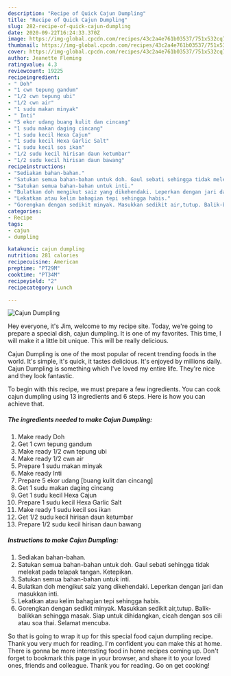 ```yaml
---
description: "Recipe of Quick Cajun Dumpling"
title: "Recipe of Quick Cajun Dumpling"
slug: 282-recipe-of-quick-cajun-dumpling
date: 2020-09-22T16:24:33.370Z
image: https://img-global.cpcdn.com/recipes/43c2a4e761b03537/751x532cq70/cajun-dumpling-resipi-foto-utama.jpg
thumbnail: https://img-global.cpcdn.com/recipes/43c2a4e761b03537/751x532cq70/cajun-dumpling-resipi-foto-utama.jpg
cover: https://img-global.cpcdn.com/recipes/43c2a4e761b03537/751x532cq70/cajun-dumpling-resipi-foto-utama.jpg
author: Jeanette Fleming
ratingvalue: 4.3
reviewcount: 19225
recipeingredient:
- " Doh"
- "1 cwn tepung gandum"
- "1/2 cwn tepung ubi"
- "1/2 cwn air"
- "1 sudu makan minyak"
- " Inti"
- "5 ekor udang buang kulit dan cincang"
- "1 sudu makan daging cincang"
- "1 sudu kecil Hexa Cajun"
- "1 sudu kecil Hexa Garlic Salt"
- "1 sudu kecil sos ikan"
- "1/2 sudu kecil hirisan daun ketumbar"
- "1/2 sudu kecil hirisan daun bawang"
recipeinstructions:
- "Sediakan bahan-bahan."
- "Satukan semua bahan-bahan untuk doh. Gaul sebati sehingga tidak melekat pada telapak tangan. Ketepikan."
- "Satukan semua bahan-bahan untuk inti."
- "Bulatkan doh mengikut saiz yang dikehendaki. Leperkan dengan jari dan masukkan inti."
- "Lekatkan atau kelim bahagian tepi sehingga habis."
- "Gorengkan dengan sedikit minyak. Masukkan sedikit air,tutup. Balik-balikkan sehingga masak. Siap untuk dihidangkan, cicah dengan sos cili atau soa thai. Selamat mencuba."
categories:
- Recipe
tags:
- cajun
- dumpling

katakunci: cajun dumpling 
nutrition: 281 calories
recipecuisine: American
preptime: "PT29M"
cooktime: "PT34M"
recipeyield: "2"
recipecategory: Lunch

---
```



![Cajun Dumpling](https://img-global.cpcdn.com/recipes/43c2a4e761b03537/751x532cq70/cajun-dumpling-resipi-foto-utama.jpg)

Hey everyone, it's Jim, welcome to my recipe site. Today, we're going to prepare a special dish, cajun dumpling. It is one of my favorites. This time, I will make it a little bit unique. This will be really delicious.



Cajun Dumpling is one of the most popular of recent trending foods in the world. It's simple, it's quick, it tastes delicious. It's enjoyed by millions daily. Cajun Dumpling is something which I've loved my entire life. They're nice and they look fantastic.


To begin with this recipe, we must prepare a few ingredients. You can cook cajun dumpling using 13 ingredients and 6 steps. Here is how you can achieve that.

<!--inarticleads1-->

##### The ingredients needed to make Cajun Dumpling:

1. Make ready  Doh
1. Get 1 cwn tepung gandum
1. Make ready 1/2 cwn tepung ubi
1. Make ready 1/2 cwn air
1. Prepare 1 sudu makan minyak
1. Make ready  Inti
1. Prepare 5 ekor udang [buang kulit dan cincang]
1. Get 1 sudu makan daging cincang
1. Get 1 sudu kecil Hexa Cajun
1. Prepare 1 sudu kecil Hexa Garlic Salt
1. Make ready 1 sudu kecil sos ikan
1. Get 1/2 sudu kecil hirisan daun ketumbar
1. Prepare 1/2 sudu kecil hirisan daun bawang




<!--inarticleads2-->

##### Instructions to make Cajun Dumpling:

1. Sediakan bahan-bahan.
1. Satukan semua bahan-bahan untuk doh. Gaul sebati sehingga tidak melekat pada telapak tangan. Ketepikan.
1. Satukan semua bahan-bahan untuk inti.
1. Bulatkan doh mengikut saiz yang dikehendaki. Leperkan dengan jari dan masukkan inti.
1. Lekatkan atau kelim bahagian tepi sehingga habis.
1. Gorengkan dengan sedikit minyak. Masukkan sedikit air,tutup. Balik-balikkan sehingga masak. Siap untuk dihidangkan, cicah dengan sos cili atau soa thai. Selamat mencuba.




So that is going to wrap it up for this special food cajun dumpling recipe. Thank you very much for reading. I'm confident you can make this at home. There is gonna be more interesting food in home recipes coming up. Don't forget to bookmark this page in your browser, and share it to your loved ones, friends and colleague. Thank you for reading. Go on get cooking!
